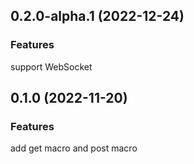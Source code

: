## 0.2.0-alpha.1 (2022-12-24)

### Features

support WebSocket

## 0.1.0 (2022-11-20)

### Features

add get macro and post macro